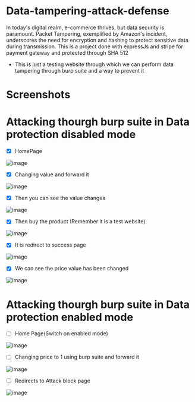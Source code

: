 # Data-tampering-attack-defense

In today's digital realm, e-commerce thrives, but data security is paramount. Packet Tampering, exemplified by Amazon's incident, underscores the need for encryption and hashing to protect sensitive data during transmission.
This is a project done with expressJs and stripe for payment gateway and protected through SHA 512

* This is just a testing website through which we can perform data tampering through burp suite and a way to prevent it
  

# Screenshots

# Attacking thourgh burp suite in Data protection disabled mode

- [x] HomePage

![image](https://user-images.githubusercontent.com/88134306/196918814-2e3ad8c4-cc35-492b-bb3d-9cc7b4dbf1b1.png)

- [x] Changing value and forward it

![image](https://user-images.githubusercontent.com/88134306/196919757-a76c400e-4ea7-4916-b6ee-933602ce60ab.png)

- [x] Then you can see the value changes

![image](https://user-images.githubusercontent.com/88134306/196920134-2c092949-900d-4dd1-a027-aa2cf0c73e91.png)

- [x] Then buy the product (Remember it is a test website)

![image](https://user-images.githubusercontent.com/88134306/196920815-eeed6bc3-3712-45b0-8d78-626d792afc34.png)

- [x] It is redirect to success page

![image](https://user-images.githubusercontent.com/88134306/196920572-dc57c1c6-bbb2-441c-8c69-82c430654341.png)

- [x] We can see the price value has been changed

![image](https://user-images.githubusercontent.com/88134306/196921173-e575fcec-6c94-41ff-a18f-3860e8d21b3d.png)

# Attacking thourgh burp suite in Data protection enabled mode

- [ ] Home Page(Switch on enabled mode)

![image](https://user-images.githubusercontent.com/88134306/196921445-326e3f49-a422-42b2-83e3-5a09f864724c.png)

- [ ] Changing price to 1 using burp suite and forward it

![image](https://user-images.githubusercontent.com/88134306/196921689-f4bbfb8b-ce24-4e57-bd77-678d3d45954d.png)

- [ ] Redirects to Attack block page

![image](https://user-images.githubusercontent.com/88134306/196921922-1699a3bf-fb38-41d0-9af7-68a10b906d32.png)



